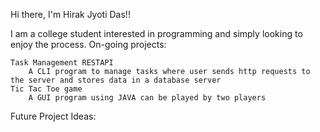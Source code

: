 Hi there, I'm Hirak Jyoti Das!!

I am a college student interested in programming and simply looking to enjoy the process.
On-going projects:

    Task Management RESTAPI
        A CLI program to manage tasks where user sends http requests to the server and stores data in a database server
    Tic Tac Toe game
        A GUI program using JAVA can be played by two players

Future Project Ideas:

